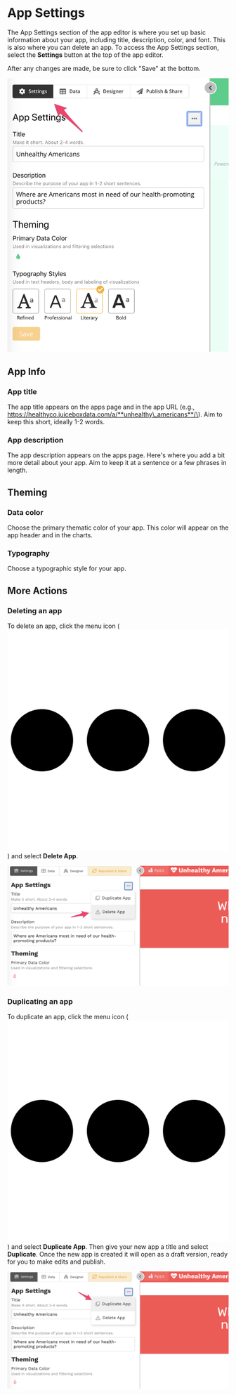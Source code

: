 # App Settings

The App Settings section of the app editor is where you set up basic information about your app, including title, description, color, and font. This is also where you can delete an app. To access the App Settings section, select the **Settings** button at the top of the app editor. 

After any changes are made, be sure to click "Save" at the bottom. 

![Select &quot;Settings&quot; to access App Settings section](../.gitbook/assets/image%20%2820%29.png)

## App Info

### App title

The app title appears on the apps page and in the app URL \(e.g., https://healthyco.juiceboxdata.com/a/**unhealthy\_americans**/\). Aim to keep this short, ideally 1-2 words.

### App description

The app description appears on the apps page. Here's where you add a bit more detail about your app. Aim to keep it at a sentence or a few phrases in length.

## Theming

### Data color

Choose the primary thematic color of your app. This color will appear on the app header and in the charts.

### Typography

Choose a typographic style for your app.

## More Actions

### Deleting an app

To delete an app, click the menu icon \(![](../.gitbook/assets/ellipsis-h-solid.svg)\) and select **Delete App**. 

![](../.gitbook/assets/image%20%28104%29.png)

### Duplicating an app

To duplicate an app, click the menu icon \(![](../.gitbook/assets/ellipsis-h-solid.svg)\) and select **Duplicate App**. Then give your new app a  title and select **Duplicate**. Once the new app is created it will open as a draft version, ready for you to make edits and publish.

![](../.gitbook/assets/image%20%28102%29.png)

